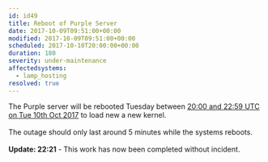 ```yaml
---
id: id49
title: Reboot of Purple Server
date: 2017-10-09T09:51:00+00:00
modified: 2017-10-09T09:51:00+00:00
scheduled: 2017-10-10T20:00:00+00:00
duration: 180
severity: under-maintenance
affectedsystems:
  - lamp_hosting
resolved: true
---
```


The Purple server will be rebooted Tuesday between [20:00 and 22:59 UTC on Tue 10th Oct 2017](https://www.timeanddate.com/worldclock/fixedtime.html?iso=20171010T20&ah=3) to load new a new kernel.<br /><br />The outage should only last around 5 minutes while the systems reboots.<br /><br />**Update: 22:21** -  This work has now been completed without incident.


